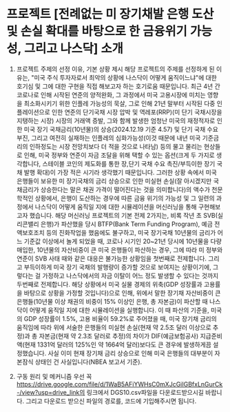 # 프로젝트 [전례없는 미 장기채발 은행 도산 및 손실 확대를 바탕으로 한 금융위기 가능성, 그리고 나스닥] 소개

1. 프로젝트 주제의 선정 이유, 기본 상황 제시
 해당 프로젝트의 주제를 선정하게 된 이유는, "미국 주식 투자자로서 최악의 상황에 나스닥이 어떻게 움직이느냐"에 대한 호기심 및 그에 대한 구현을 직접 해보고자 하는 호기로움 때문입니다. 최근 4년 간 코로나로 인해 시작된 연준의 양적완화, 그 과정에서 미국 고용시장에 미치는 영향을 최소화시키기 위한 인플레 가능성의 묵살, 그로 인해 21년 말부터 시작된 다중 인플레이션으로 인한 연준의 단기국채 시장 압박 및 역레포(RRP)(미 단기 국채시장을 지탱하는 시장) 시장의 거래액 증발, 그와 함께 발생한 엄청난 미국의 재정적자로 인한 미국 장기 국채금리(10년물)의 상승(2024.12.19 기준 4.57) 및 단기 국채 수요 부진, 그리고 여전히 실재하는 인플레의 심화가능성(이것 때문에 내년 미국 기준금리의 인하정도는 시장 전망치보다 더 적을 것으로 나타남) 등의 물고 물리는 현상들로 인해, 미국 정부와 연준이 자금 조달을 위해 택할 수 있는 옵션(크게 두 가지로 생각합니다, 스테이블 코인의 제도화를 통한 장,단기 국채 수요 촉진/부득이한 장기 국채 발행 확대)이 가장 적은 시기라 생각했기 때문입니다.
 그러한 상황 속에서 미국 은행들이 보유한 미 장기국채의 금리 상승으로 인한 미실현 손실(잘 아시겠지만 국채금리가 상승한다는 말은 채권 가격이 떨어진다는 것을 의미합니다)의 액수가 천문학적인 상황에서, 은행이 도산하는 경우에 따른 금융 위기의 가능성 및 그 일련의 과정에서 나스닥이 어떻게 움직일 지에 대한 시뮬레이션을 머신러닝을 통해 구현해보고자 했습니다.
 해당 머신러닝 프로젝트의 기본 전제 2가지는, 비록 작년 초 SVB(실리콘밸리 은행)가 파산했을 당시 BTFP(Bank Term Funding Program), 예금 전액보호조치 등의 진화작업을 했음에도 불구하고, 미국 장기국채 10년물의 금리가 어느 기준값 이상에서 놀게 되었을 때, 코로나 시기인 20~21년 당시에 10년물을 다량 매입한, 10년물의 자산비중이 큰 미국 은행들이 파산하는 경우, 그에 따라 미 정부와 연준이 SVB 사태 때와 같은 대응은 불가능한 상황임을 첫번째로 전제합니다. 그리고 부득이하게 미국 장기 국채의 발행량이 증가할 것으로 보여지는 상황이기에, 그렇다는 걸 가정하고 나스닥에서의 자금 이탈이 어느 정도 발생할 수 있다는 것까지 두번째로 전제합니다. 해당 상황에서 미국 실물 경제의 위축(GDP 성장률과 고용률을 바탕으로 상황을 가정할 것입니다)으로 인해, 위에서 말한 장기채 자산비중이 큰 은행들(10년물 이상 채권의 비중이 15% 이상인 은행, 총 자본금)이 파산할 때 나스닥이 어떻게 움직일 지에 대한 시뮬레이션을 실행합니다.
 이 때 파산의 기준을, 미국의 GDP 성장률이 1.5%, 고용 비율이 59.2%로 주어졌을 때, 미국 장기채 금리의 움직임에 따라 위에 서술한 은행들의 미실현 손실(현재 약 2.5조 달러 이상으로 추정)과 총 자본금(현재 약 2.3조 달러로 추정)의 차이가 DIF(예금보험공사) 지급준비액(현재 1331억 달러의 125%인 약 1664억 달러)보다도 큰 경우에 발생하게끔 설정했습니다. 사실 이미 현재 장기채 금리 상승으로 인해 미국 은행들의 대부분이 자본잠식 상태인 건 사실입니다(NBEA 보고서 기준).

2. 구동 원리 및 메커니즘
 우선 꼭 https://drive.google.com/file/d/1WaB5AFiYWHsC0mXJcGiIGBfxLnGurCk-/view?usp=drive_link의 링크에서 DGS10.csv파일을 다운로드받으시길 바랍니다. 그리고 다운로드 받으신 파일의 경로를, 코드에 기입해주시면 됩니다. 
 
